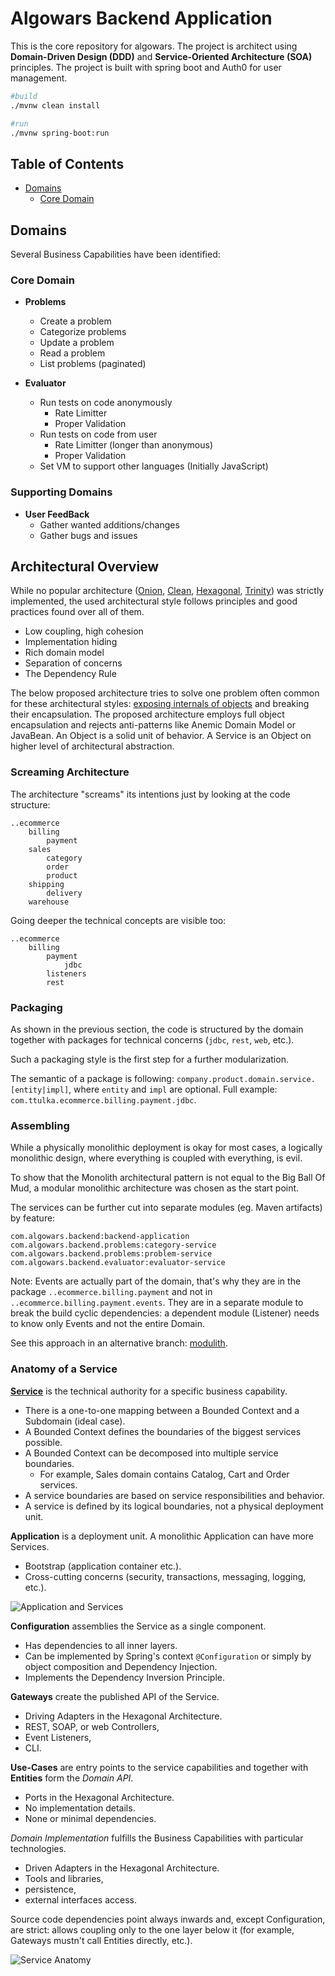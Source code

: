 # Algowars Backend Application

This is the core repository for algowars. The project is architect using **Domain-Driven Design (DDD)** and **Service-Oriented Architecture (SOA)** principles. The project is built with spring boot and Auth0 for user management.

```sh
#build
./mvnw clean install

#run
./mvnw spring-boot:run
```

## Table of Contents

- [Domains](#domains)
  - [Core Domain](#core-domain)

## Domains

Several Business Capabilities have been identified:

### Core Domain

- **Problems**

  - Create a problem
  - Categorize problems
  - Update a problem
  - Read a problem
  - List problems (paginated)

- **Evaluator**
  - Run tests on code anonymously
    - Rate Limitter
    - Proper Validation
  - Run tests on code from user
    - Rate Limitter (longer than anonymous)
    - Proper Validation
  - Set VM to support other languages (Initially JavaScript)

### Supporting Domains

- **User FeedBack**
  - Gather wanted additions/changes
  - Gather bugs and issues

## Architectural Overview

While no popular architecture ([Onion][onion], [Clean][clean], [Hexagonal][hexagonal], [Trinity][trinity]) was strictly implemented, the used architectural style follows principles and good practices found over all of them.

- Low coupling, high cohesion
- Implementation hiding
- Rich domain model
- Separation of concerns
- The Dependency Rule

The below proposed architecture tries to solve one problem often common for these architectural styles: [exposing internals of objects](https://blog.ttulka.com/object-oriented-design-vs-persistence) and breaking their encapsulation. The proposed architecture employs full object encapsulation and rejects anti-patterns like Anemic Domain Model or JavaBean. An Object is a solid unit of behavior. A Service is an Object on higher level of architectural abstraction.

[onion]: http://jeffreypalermo.com/blog/the-onion-architecture-part-1
[clean]: https://blog.cleancoder.com/uncle-bob/2012/08/13/the-clean-architecture.html
[hexagonal]: https://alistair.cockburn.us/hexagonal-architecture/
[trinity]: https://github.com/oregor-projects/trinity-demo-java

### Screaming Architecture

The architecture "screams" its intentions just by looking at the code structure:

```
..ecommerce
    billing
        payment
    sales
        category
        order
        product
    shipping
        delivery
    warehouse
```

Going deeper the technical concepts are visible too:

```
..ecommerce
    billing
        payment
            jdbc
        listeners
        rest
```

### Packaging

As shown in the previous section, the code is structured by the domain together with packages for technical concerns (`jdbc`, `rest`, `web`, etc.).

Such a packaging style is the first step for a further modularization.

The semantic of a package is following: `company.product.domain.service.[entity|impl]`, where `entity` and `impl` are optional. Full example: `com.ttulka.ecommerce.billing.payment.jdbc`.

### Assembling

While a physically monolithic deployment is okay for most cases, a logically monolithic design, where everything is coupled with everything, is evil.

To show that the Monolith architectural pattern is not equal to the Big Ball Of Mud, a modular monolithic architecture was chosen as the start point.

The services can be further cut into separate modules (eg. Maven artifacts) by feature:

```
com.algowars.backend:backend-application
com.algowars.backend.problems:category-service
com.algowars.backend.problems:problem-service
com.algowars.backend.evaluator:evaluator-service
```

Note: Events are actually part of the domain, that's why they are in the package `..ecommerce.billing.payment` and not in `..ecommerce.billing.payment.events`. They are in a separate module to break the build cyclic dependencies: a dependent module (Listener) needs to know only Events and not the entire Domain.

See this approach in an alternative branch: [modulith](https://github.com/ttulka/ddd-example-ecommerce/tree/modulith).

### Anatomy of a Service

**[Service](http://udidahan.com/2010/11/15/the-known-unknowns-of-soa/)** is the technical authority for a specific business capability.

- There is a one-to-one mapping between a Bounded Context and a Subdomain (ideal case).
- A Bounded Context defines the boundaries of the biggest services possible.
- A Bounded Context can be decomposed into multiple service boundaries.
  - For example, Sales domain contains Catalog, Cart and Order services.
- A service boundaries are based on service responsibilities and behavior.
- A service is defined by its logical boundaries, not a physical deployment unit.

**Application** is a deployment unit. A monolithic Application can have more Services.

- Bootstrap (application container etc.).
- Cross-cutting concerns (security, transactions, messaging, logging, etc.).

![Application and Services](doc/application-services.png)

**Configuration** assemblies the Service as a single component.

- Has dependencies to all inner layers.
- Can be implemented by Spring's context `@Configuration` or simply by object composition and Dependency Injection.
- Implements the Dependency Inversion Principle.

**Gateways** create the published API of the Service.

- Driving Adapters in the Hexagonal Architecture.
- REST, SOAP, or web Controllers,
- Event Listeners,
- CLI.

**Use-Cases** are entry points to the service capabilities and together with **Entities** form the _Domain API_.

- Ports in the Hexagonal Architecture.
- No implementation details.
- None or minimal dependencies.

_Domain Implementation_ fulfills the Business Capabilities with particular technologies.

- Driven Adapters in the Hexagonal Architecture.
- Tools and libraries,
- persistence,
- external interfaces access.

Source code dependencies point always inwards and, except Configuration, are strict: allows coupling only to the one layer below it (for example, Gateways mustn't call Entities directly, etc.).

![Service Anatomy](doc/service-anatomy.png)
